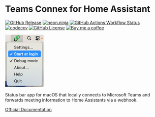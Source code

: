 # Teams Connex for Home Assistant

[![GitHub Release](https://img.shields.io/github/v/release/exxamalte/teams-connex)](https://github.com/exxamalte/teams-connex/releases)
[![neon.ninja](https://img.shields.io/badge/documentation-neon.ninja-blue)](https://neon.ninja/teams-connex/)
[![GitHub Actions Workflow Status](https://img.shields.io/github/actions/workflow/status/exxamalte/teams-connex/ci.yaml)](https://github.com/exxamalte/teams-connex/actions/workflows/ci.yaml)
[![codecov](https://codecov.io/gh/exxamalte/teams-connex/graph/badge.svg?token=AYTM43HK52)](https://codecov.io/gh/exxamalte/teams-connex)
[![GitHub License](https://img.shields.io/github/license/exxamalte/teams-connex)](https://github.com/exxamalte/teams-connex/blob/main/LICENSE)
[![Buy me a coffee](https://img.shields.io/badge/buy%20me%20a%20coffee-donate-yellow.svg)](https://www.buymeacoffee.com/neonninja)

![Screenshot](status-bar-menu.png "Status Bar Menu")

Status bar app for macOS that locally connects to Microsoft Teams and forwards meeting information
to Home Assistants via a webhook.

[Official Documentation](https://neon.ninja/teams-connex/)
